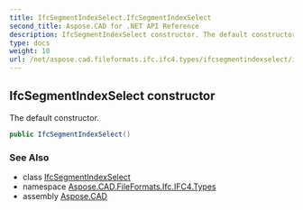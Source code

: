 ```yaml
---
title: IfcSegmentIndexSelect.IfcSegmentIndexSelect
second_title: Aspose.CAD for .NET API Reference
description: IfcSegmentIndexSelect constructor. The default constructor
type: docs
weight: 10
url: /net/aspose.cad.fileformats.ifc.ifc4.types/ifcsegmentindexselect/ifcsegmentindexselect/
---
```

## IfcSegmentIndexSelect constructor

The default constructor.

```csharp
public IfcSegmentIndexSelect()
```

### See Also

* class [IfcSegmentIndexSelect](../)
* namespace [Aspose.CAD.FileFormats.Ifc.IFC4.Types](../../ifcsegmentindexselect/)
* assembly [Aspose.CAD](../../../)


